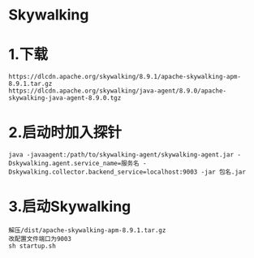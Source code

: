 # Skywalking

# 1.下载
```
https://dlcdn.apache.org/skywalking/8.9.1/apache-skywalking-apm-8.9.1.tar.gz
https://dlcdn.apache.org/skywalking/java-agent/8.9.0/apache-skywalking-java-agent-8.9.0.tgz
```

# 2.启动时加入探针
```
java -javaagent:/path/to/skywalking-agent/skywalking-agent.jar -Dskywalking.agent.service_name=服务名 -Dskywalking.collector.backend_service=localhost:9003 -jar 包名.jar
```

# 3.启动Skywalking
```
解压/dist/apache-skywalking-apm-8.9.1.tar.gz
改配置文件端口为9003
sh startup.sh
```
